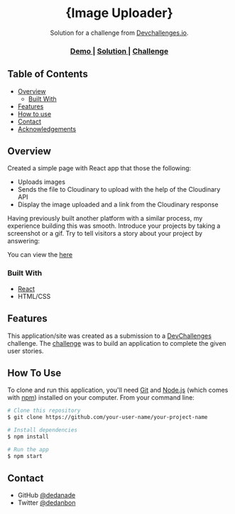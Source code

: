 <!-- Please update value in the {}  -->

<h1 align="center">{Image Uploader}</h1>

<div align="center">
   Solution for a challenge from  <a href="http://devchallenges.io" target="_blank">Devchallenges.io</a>.
</div>

<div align="center">
  <h3>
    <a href="https://image-uploader-ca2c9.web.app/">
      Demo
    </a>
    <span> | </span>
    <a href="https://image-uploader-ca2c9.web.app/">
      Solution
    </a>
    <span> | </span>
    <a href="https://devchallenges.io/challenges/O2iGT9yBd6xZBrOcVirx">
      Challenge
    </a>
  </h3>
</div>

<!-- TABLE OF CONTENTS -->

## Table of Contents

- [Overview](#overview)
  - [Built With](#built-with)
- [Features](#features)
- [How to use](#how-to-use)
- [Contact](#contact)
- [Acknowledgements](#acknowledgements)

<!-- OVERVIEW -->

## Overview

Created a simple page with React app that those the following:

<ul>
<li>Uploads images</>
<li>Sends the file to Cloudinary to upload with the help of the Cloudinary API</li>
<li>Display the image uploaded and a link from the Cloudinary response</li>
</ul>
Having previously built another platform with a similar process, my experience building this was smooth.
Introduce your projects by taking a screenshot or a gif. Try to tell visitors a story about your project by answering:

You can view the <a href="https://image-uploader-ca2c9.web.app/">
      here
    </a>

### Built With

- [React](https://reactjs.org/)
- HTML/CSS

## Features

This application/site was created as a submission to a [DevChallenges](https://devchallenges.io/challenges) challenge. The [challenge](https://devchallenges.io/challenges/O2iGT9yBd6xZBrOcVirx) was to build an application to complete the given user stories.

## How To Use

<!-- Example: -->

To clone and run this application, you'll need [Git](https://git-scm.com) and [Node.js](https://nodejs.org/en/download/) (which comes with [npm](http://npmjs.com)) installed on your computer. From your command line:

```bash
# Clone this repository
$ git clone https://github.com/your-user-name/your-project-name

# Install dependencies
$ npm install

# Run the app
$ npm start
```

## Contact

- GitHub [@dedanade](https://{github.com/dedanade})
- Twitter [@dedanbon](https://{twitter.com/dedanbon})
